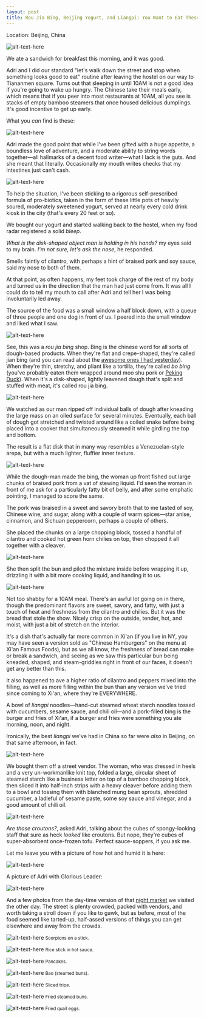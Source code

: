 ```yaml
---
layout: post
title: Rou Jia Bing, Beijing Yogurt, and Liangpi: You Want to Eat These 
---
```


Location: Beijing, China

![alt-text-here](http://kenjilopezalt.github.io/images/20140621-beijing-yogurt-bing-rou-food-market-tiananmen-sqare-liangpi-hot-pot/20140621-beijing-bing-rou-06.jpg "Yum - rou jia bing")

We ate a sandwich for breakfast this morning, and it was good.

Adri and I did our standard "let's walk down the street and stop when something looks good to eat" routine after leaving the hostel on our way to Tiananmen square. Turns out that sleeping in until 10AM is not a good idea if you're going to wake up hungry. The Chinese take their meals early, which means that if you peer into most restaurants at 10AM, all you see is stacks of empty bamboo steamers that once housed delicious dumplings. It's good incentive to get up early.

What you <em>can</em> find is these:

![alt-text-here](http://kenjilopezalt.github.io/images/20140621-beijing-yogurt-bing-rou-food-market-tiananmen-sqare-liangpi-hot-pot/20140621-beijing-yogurt.jpg "Yogurt")

Adri made the good point that while I've been gifted with a huge appetite, a boundless love of adventure, and a moderate ability to string words together&mdash;all hallmarks of a decent food writer&mdash;what I lack is the guts. And she meant that literally. Occasionally my mouth writes checks that my intestines just can't cash.

![alt-text-here](http://kenjilopezalt.github.io/images/20140621-beijing-yogurt-bing-rou-food-market-tiananmen-sqare-liangpi-hot-pot/20140621-beijing-yogurt-2.jpg "Kenji drinking yogurt")

To help the situation, I've been sticking to a rigorous self-prescribed formula of pro-biotics, taken in the form of these little pots of heavily soured, moderately sweetened yogurt, served at nearly every cold drink kiosk in the city (that's every 20 feet or so).

We bought our yogurt and started walking back to the hostel, when my food radar registered a solid <em>bleep</em>.

<em>What is the disk-shaped object man is holding in his hands?</em> my eyes said to my brain. <em>I'm not sure, let's ask the nose</em>, he responded.

</em>Smells faintly of cilantro, with perhaps a hint of braised pork and soy sauce</em>, said my nose to both of them.

At that point, as often happens, my feet took charge of the rest of my body and turned us in the direction that the man had just come from. It was all I could do to tell my mouth to call after Adri and tell her I was being involuntarily led away.

The source of the food was a small window a half block down, with a queue of three people and one dog in front of us. I peered into the small window and liked what I saw.

![alt-text-here](http://kenjilopezalt.github.io/images/20140621-beijing-yogurt-bing-rou-food-market-tiananmen-sqare-liangpi-hot-pot/20140621-beijing-bing-rou-01.jpg "Folding dough")

See, this was a <em>rou jia bing</em> shop. Bing is the chinese word for all sorts of dough-based products. When they're flat and crepe-shaped, they're called jian bing (and you can read about the <a href="http://kenjilopezalt.github.io/2014/06/19/the-forbidden-city-good-god-jian-bing/">awesome ones I had yesterday</a>). When they're thin, stretchy, and pliant like a tortilla, they're called <em>bo bing</em> (you've probably eaten them wrapped around moo shu pork or <a href="http://kenjilopezalt.github.io/2014/06/19/How-to-eat-peking-duck-as-a-foreigner/">Peking Duck</a>). When it's a disk-shaped, lightly leavened dough that's split and stuffed with meat, it's called rou jia bing.

![alt-text-here](http://kenjilopezalt.github.io/images/20140621-beijing-yogurt-bing-rou-food-market-tiananmen-sqare-liangpi-hot-pot/20140621-beijing-bing-rou-02.jpg "Making balls")

We watched as our man ripped off individual balls of dough after kneading the large mass on an oiled surface for several minutes. Eventually, each ball of dough got stretched and twisted around like a coiled snake before being placed into a cooker that simultaneously steamed it while girdling the top and bottom.

The result is a flat disk that in many way resembles a Venezuelan-style arepa, but with a much lighter, fluffier inner texture.

![alt-text-here](http://kenjilopezalt.github.io/images/20140621-beijing-yogurt-bing-rou-food-market-tiananmen-sqare-liangpi-hot-pot/20140621-beijing-bing-rou-03.jpg "Slicing open")

While the dough-man made the bing, the woman up front fished out large chunks of braised pork from a vat of stewing liquid. I'd seen the woman in front of me ask for a particularly fatty bit of belly, and after some emphatic pointing, I managed to score the same.

The pork was braised in a sweet and savory broth that to me tasted of soy, Chinese wine, and sugar, along with a couple of warm spices&mdash;star anise, cinnamon, and Sichuan peppercorn, perhaps a couple of others.

She placed the chunks on a large chopping block, tossed a handful of cilantro and cooked hot green horn chilies on top, then chopped it all together with a cleaver.

![alt-text-here](http://kenjilopezalt.github.io/images/20140621-beijing-yogurt-bing-rou-food-market-tiananmen-sqare-liangpi-hot-pot/20140621-beijing-bing-rou-04.jpg "Filling")

She then split the bun and piled the mixture inside before wrapping it up, drizzling it with a bit more cooking liquid, and handing it to us.

![alt-text-here](http://kenjilopezalt.github.io/images/20140621-beijing-yogurt-bing-rou-food-market-tiananmen-sqare-liangpi-hot-pot/20140621-beijing-bing-rou-06.jpg "Yum - rou jia bing")

Not too shabby for a 10AM meal. There's an awful lot going on in there, though the predominant flavors are sweet, savory, and fatty, with just a touch of heat and freshness from the cilantro and chilies. But it was the bread that stole the show. Nicely crisp on the outside, tender, hot, and moist, with just a bit of stretch on the interior.

It's a dish that's actually far more common in Xi'an (if you live in NY, you may have seen a version sold as "Chinese Hamburgers" on the menu at Xi'an Famous Foods), but as we all know, the freshness of bread can make or break a sandwich, and seeing as we saw this particular bun being kneaded, shaped, and steam-griddles right in front of our faces, it doesn't get any better than this.

It also happened to ave a higher ratio of cilantro and peppers mixed into the filling, as well as more filling within the bun than any version we've tried since coming to Xi'an, where they're EVERYWHERE.

A bowl of <em>liangpi</em> noodles&mdash;hand-cut steamed wheat starch noodles tossed with cucumbers, sesame sauce, and chili oil&mdash;and a pork-filled bing is the burger and fries of Xi'an, if a burger and fries were something you ate morning, noon, and night.

Ironically, the best <em>liangpi</em> we've had in China so far were <em>also</em> in Beijing, on that same afternoon, in fact.

![alt-text-here](http://kenjilopezalt.github.io/images/20140621-beijing-yogurt-bing-rou-food-market-tiananmen-sqare-liangpi-hot-pot/20140621-beijing-liangpi-00.jpg "liangpi vendor")

We bought them off a street vendor. The woman, who was dressed in heels and a very un-workmanlike knit top, folded a large, circular sheet of steamed starch like a business letter on top of a bamboo chopping block, then sliced it into half-inch strips with a heavy cleaver before adding them to a bowl and tossing them with blanched mung bean sprouts, shredded cucumber, a ladleful of sesame paste, some soy sauce and vinegar, and a good amount of chili oil.

![alt-text-here](http://kenjilopezalt.github.io/images/20140621-beijing-yogurt-bing-rou-food-market-tiananmen-sqare-liangpi-hot-pot/20140621-beijing-liangpi-01.jpg "liangpi noodles")

<em>Are those croutons?</em>, asked Adri, talking about the cubes of spongy-looking staff that sure as heck <em>looked</em> like croutons. But nope, they're cubes of super-absorbent once-frozen tofu. Perfect sauce-soppers, if you ask me.

Let me leave you with a picture of how hot and humid it is here:

![alt-text-here](http://kenjilopezalt.github.io/images/20140621-beijing-yogurt-bing-rou-food-market-tiananmen-sqare-liangpi-hot-pot/20140621-beijing-tiananmen-sqare-01.jpg "Yogurt")

A picture of Adri with Glorious Leader:

![alt-text-here](http://kenjilopezalt.github.io/images/20140621-beijing-yogurt-bing-rou-food-market-tiananmen-sqare-liangpi-hot-pot/20140621-beijing-tiananmen-sqare-05.jpg "Yogurt")

And a few photos from the day-time version of that <a href="http://kenjilopezalt.github.io/2014/06/18/hot-and-sour-soup-in-China-is-just-as-gloopy/">night market</a> we visited the other day. The street is plenty crowded, packed with vendors, and worth taking a stroll down if you like to gawk, but as before, most of the food seemed like tarted-up, half-assed versions of things you can get elsewhere and away from the crowds.

![alt-text-here](http://kenjilopezalt.github.io/images/20140621-beijing-yogurt-bing-rou-food-market-tiananmen-sqare-liangpi-hot-pot/20140621-food-market-01.jpg "Scorpions on a stick")
<small>Scorpions on a stick.</small>

![alt-text-here](http://kenjilopezalt.github.io/images/20140621-beijing-yogurt-bing-rou-food-market-tiananmen-sqare-liangpi-hot-pot/20140621-food-market-02.jpg "Rice stick in hot sauce")
<small>Rice stick in hot sauce.</small>

![alt-text-here](http://kenjilopezalt.github.io/images/20140621-beijing-yogurt-bing-rou-food-market-tiananmen-sqare-liangpi-hot-pot/20140621-food-market-03.jpg "Pancakes")
<small>Pancakes.</small>

![alt-text-here](http://kenjilopezalt.github.io/images/20140621-beijing-yogurt-bing-rou-food-market-tiananmen-sqare-liangpi-hot-pot/20140621-food-market-04.jpg "Bao")
<small>Bao (steamed buns).</small>

![alt-text-here](http://kenjilopezalt.github.io/images/20140621-beijing-yogurt-bing-rou-food-market-tiananmen-sqare-liangpi-hot-pot/20140621-food-market-05.jpg "Tripe")
<small>Sliced tripe.</small>

![alt-text-here](http://kenjilopezalt.github.io/images/20140621-beijing-yogurt-bing-rou-food-market-tiananmen-sqare-liangpi-hot-pot/20140621-food-market-06.jpg "Shen xian boa")
<small>Fried steamed buns.</small>

![alt-text-here](http://kenjilopezalt.github.io/images/20140621-beijing-yogurt-bing-rou-food-market-tiananmen-sqare-liangpi-hot-pot/20140621-food-market-07.jpg "Fried quail eggs")
<small>Fried quail eggs.</small>